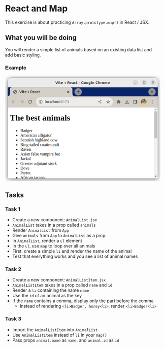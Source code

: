 # React and Map

This exercise is about practicing `Array.prototype.map()` in React / JSX.

## What you will be doing

You will render a simple list of animals based on an existing data list and add basic styling.

### Example

![](example.png)

## Tasks

### Task 1

- Create a new component: `AnimalList.jsx`
- `AnimalList` takes in a prop called `animals`
- Render `AnimalList` from `App`
- Give `animals` from `App` to `AnimalList` as a prop
- In `AnimalList`, render a `ul` element
- In the `ul`, use `map` to loop over all animals
- First, create a simple `li` and render the name of the animal
- Test that everything works and you see a list of animal names

### Task 2

- Create a new component: `AnimalListItem.jsx`
- `AnimalListItem` takes in a prop called `name` and `id`
- Render a `li` containing the name `name`
- Use the `id` of an animal as the key
- If the `name` contains a comma, display only the part before the comma
    - Instead of rendering `<li>Badger, honey<li>`, render `<li>Badger<li>`

### Task 3

- Import the `AnimalListItem` into `AnimalList`
- Use `AnimalListItem` instead of `li` in your `map()`
- Pass props `animal.name` as `name`, and `animal.id` as `id` 
